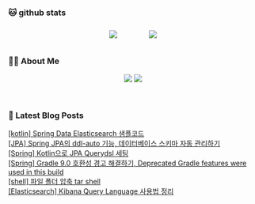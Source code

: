 
###  🐱 github stats  

<div id="main" align="center">
    <img src="https://github-readme-stats.vercel.app/api?username=peterica&count_private=true&show_icons=true&theme=radical"
        style="height: auto; margin-left: 20px; margin-right: 20px; padding: 10px;"/>
    <img src="https://github-readme-stats.vercel.app/api/top-langs/?username=peterica&layout=compact"   
        style="height: auto; margin-left: 20px; margin-right: 20px; padding: 10px;"/>
</div>

###  💁‍♀️ About Me  
<p align="center">
    <a href="https://peterica.tistory.com/"><img src="https://img.shields.io/badge/Blog-FF5722?style=flat-square&logo=Blogger&logoColor=white"/></a>
    <a href="mailto:ilovefran.ofm@gmail.com"><img src="https://img.shields.io/badge/Gmail-d14836?style=flat-square&logo=Gmail&logoColor=white&link=ilovefran.ofm@gmail.com"/></a>
</p>

<br>

### 📕 Latest Blog Posts   

<a href ="https://peterica.tistory.com/731"> [kotlin] Spring Data Elasticsearch 샘플코드 </a> <br><a href ="https://peterica.tistory.com/732"> [JPA] Spring JPA의 ddl-auto 기능, 데이터베이스 스키마 자동 관리하기 </a> <br><a href ="https://peterica.tistory.com/384"> [Spring] Kotlin으로 JPA Querydsl 세팅 </a> <br><a href ="https://peterica.tistory.com/730"> [Spring] Gradle 9.0 호환성 경고 해결하기, Deprecated Gradle features were used in this build </a> <br><a href ="https://peterica.tistory.com/728"> [shell] 파일 폴더 압축 tar shell </a> <br><a href ="https://peterica.tistory.com/291"> [Elasticsearch] Kibana Query Language 사용법 정리 </a> <br>